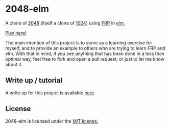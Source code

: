 2048-elm
========

A clone of [2048](https://github.com/gabrielecirulli/2048) (itself a clone of [1024](https://play.google.com/store/apps/details?id=com.veewo.a1024)) using [FRP](http://en.wikipedia.org/wiki/Functional_reactive_programming) in [elm](http://elm-lang.org/).

[Play here!](http://scrambledeggsontoast.github.io/2048-elm/build/)

The main intention of this project is to serve as a learning exercise for myself, and to provide an example to others who are trying to learn FRP and elm. With that in mind, if you see anything that has been done in a less than optimal way, feel free to fork and open a pull request, or just to let me know about it.

## Write up / tutorial

A write up for this project is available [here](http://scrambledeggsontoast.github.io/2014/05/09/writing-2048-elm/).

## License
2048-elm is licensed under the [MIT license.](https://github.com/ScrambledEggsOnToast/2048-elm/blob/master/LICENSE)

